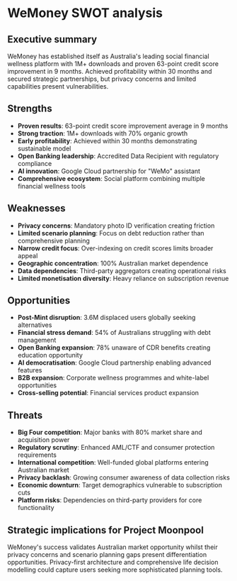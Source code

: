 # WeMoney SWOT analysis

## Executive summary

WeMoney has established itself as Australia's leading social financial wellness platform with 1M+ downloads and proven 63-point credit score improvement in 9 months. Achieved profitability within 30 months and secured strategic partnerships, but privacy concerns and limited capabilities present vulnerabilities.

## Strengths

- **Proven results**: 63-point credit score improvement average in 9 months
- **Strong traction**: 1M+ downloads with 70% organic growth
- **Early profitability**: Achieved within 30 months demonstrating sustainable model
- **Open Banking leadership**: Accredited Data Recipient with regulatory compliance
- **AI innovation**: Google Cloud partnership for "WeMo" assistant
- **Comprehensive ecosystem**: Social platform combining multiple financial wellness tools

## Weaknesses

- **Privacy concerns**: Mandatory photo ID verification creating friction
- **Limited scenario planning**: Focus on debt reduction rather than comprehensive planning
- **Narrow credit focus**: Over-indexing on credit scores limits broader appeal
- **Geographic concentration**: 100% Australian market dependence
- **Data dependencies**: Third-party aggregators creating operational risks
- **Limited monetisation diversity**: Heavy reliance on subscription revenue

## Opportunities

- **Post-Mint disruption**: 3.6M displaced users globally seeking alternatives
- **Financial stress demand**: 54% of Australians struggling with debt management
- **Open Banking expansion**: 78% unaware of CDR benefits creating education opportunity
- **AI democratisation**: Google Cloud partnership enabling advanced features
- **B2B expansion**: Corporate wellness programmes and white-label opportunities
- **Cross-selling potential**: Financial services product expansion

## Threats

- **Big Four competition**: Major banks with 80% market share and acquisition power
- **Regulatory scrutiny**: Enhanced AML/CTF and consumer protection requirements
- **International competition**: Well-funded global platforms entering Australian market
- **Privacy backlash**: Growing consumer awareness of data collection risks
- **Economic downturn**: Target demographics vulnerable to subscription cuts
- **Platform risks**: Dependencies on third-party providers for core functionality

## Strategic implications for Project Moonpool

WeMoney's success validates Australian market opportunity whilst their privacy concerns and scenario planning gaps present differentiation opportunities. Privacy-first architecture and comprehensive life decision modelling could capture users seeking more sophisticated planning tools.